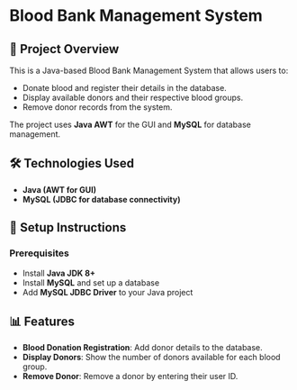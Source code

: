 # Blood Bank Management System

## 📌 Project Overview
This is a Java-based Blood Bank Management System that allows users to:
- Donate blood and register their details in the database.
- Display available donors and their respective blood groups.
- Remove donor records from the system.

The project uses **Java AWT** for the GUI and **MySQL** for database management.

## 🛠️ Technologies Used
- **Java (AWT for GUI)**
- **MySQL (JDBC for database connectivity)**


## 🔧 Setup Instructions
### Prerequisites
- Install **Java JDK 8+**
- Install **MySQL** and set up a database
- Add **MySQL JDBC Driver** to your Java project



## 📊 Features
- **Blood Donation Registration**: Add donor details to the database.
- **Display Donors**: Show the number of donors available for each blood group.
- **Remove Donor**: Remove a donor by entering their user ID.
